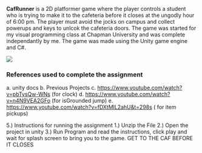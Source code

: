 ﻿**CafRunner** is a 2D platformer game where the player controls a student who is trying to make it to the cafeteria before it closes at the ungodly hour of 6:00 pm. The player must avoid the jocks on campus and collect powerups and keys to unlcok the cafeteria doors. The game was started for my visual programming class at Chapman University and was complete independantly by me. The game was made using the Unity game engine and C#.

<!-- add gifs of gameplay -->
![](https://github.com/mpuhg/CafRunner/blob/main/mountDoom.gif)





### References used to complete the assignment
  a. unity docs
  b. Previous Projects
  c. https://www.youtube.com/watch?v=pbTysQw-WNs (for clock)
  d. https://www.youtube.com/watch?v=n4N9VEA2GFo (for isGrounded jump)
  e. https://www.youtube.com/watch?v=fDXtMlL2ahU&t=298s ( for item pickups)


5.) Instructions for running the assignment
  1.) Unzip the File
  2.) Open the project in unity
  3.) Run Program and read the instructions, click play and wait for splash screen to bring you to the game. GET TO THE CAF BEFORE IT CLOSES
